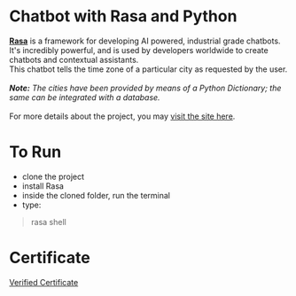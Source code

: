 
# Chatbot with Rasa and Python
<b><a href="https://rasa.com/">Rasa</a></b> is a framework for developing AI powered, industrial grade chatbots. It's incredibly powerful, and is used by developers worldwide to create chatbots and contextual assistants.<br>
This chatbot tells the time zone of a particular city as requested by the user.<br><br>
<i><b>Note:</b> The cities have been provided by means of a Python Dictionary; the same can be integrated with a database.</i><br><br>
For more details about the project, you may <a href="https://www.coursera.org/projects/chatbot-rasa-python">visit the site here</a>.

# To Run
  - clone the project
  - install Rasa
  - inside the cloned folder, run the terminal
  - type: 
  > rasa shell

# Certificate
<a href="https://www.coursera.org/account/accomplishments/certificate/GYXACVX9RZVF">Verified Certificate</a><br>
